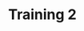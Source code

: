 ---
layout: training
permalink: /trainings/2/
title: 'Training 2'
objective: 'Modify an existing service - advanced'
---
